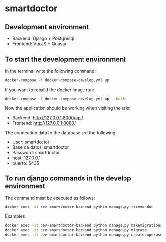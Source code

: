 # smartdoctor

## Development environment
* Backend: Django + Postgresql
* Frontend: VueJS + Quasar

## To start the development environment
In the terminal write the following command:

```bash
docker-compose -f docker-compose-develop.yml up
```

If you want to rebuild the docker image run:

```bash
docker-compose -f docker-compose-develop.yml up --build
```

Now the application should be working when visiting the urls:
* Backend: http://127.0.0.1:8000/api/
* Frontend: http://127.0.0.1:8080/

The connection data to the database are the following:
* User: smartdoctor
* Base de datos: smartdoctor
* Password: smartdoctor
* host: 127.0.0.1
* puerto: 5435

## To run django commands in the develop environment
The command must be executed as follows:
```bash
docker exec -it dev-smartdoctor-backend python manage.py <commando>
```
Examples
```bash
docker exec -it dev-smartdoctor-backend python manage.py makemigrations
docker exec -it dev-smartdoctor-backend python manage.py migrate
docker exec -it dev-smartdoctor-backend python manage.py createsuperuser
```
